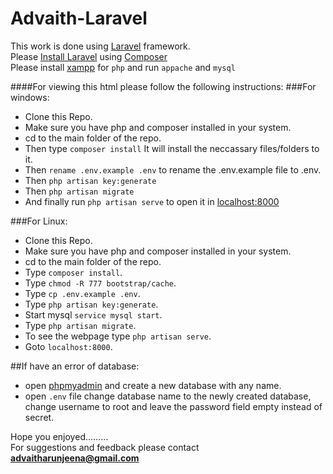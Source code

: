 # Advaith-Laravel

This work is done using [Laravel](https://laravel.com/) framework.
<br>Please [Install Laravel](https://laravel.com/docs/4.2) using [Composer](https://getcomposer.org/)
<br>Please install [xampp](https://www.apachefriends.org/download.html) for `php` and run `appache` and `mysql`

####For viewing this html please follow the following instructions: 
###For windows:
- Clone this Repo.
- Make sure you have php and composer installed in your system.
- cd to the main folder of the repo.
- Then type `composer install` It will install the neccassary files/folders to it.
- Then `rename .env.example .env` to rename the .env.example file to .env.
- Then `php artisan key:generate`
- Then `php artisan migrate`
- And finally run `php artisan serve` to open it in [localhost:8000](http://localhost:8000/)

###For Linux:
- Clone this Repo.
- Make sure you have php and composer installed in your system.
- cd to the main folder of the repo.
- Type `composer install`.
- Type `chmod -R 777 bootstrap/cache`.
- Type `cp .env.example .env`.
- Type `php artisan key:generate`.
- Start mysql `service mysql start`.
- Type `php artisan migrate`.
- To see the webpage type `php artisan serve`.
- Goto `localhost:8000`.

##If have an error of database:
- open [phpmyadmin](http://localhost/phpmyadmin/) and create a new database with any name.
- open `.env` file change database name to the newly created database, change username to root and leave the password field empty instead of secret.

Hope you enjoyed.........<br>
For suggestions and feedback please contact **advaitharunjeena@gmail.com**
